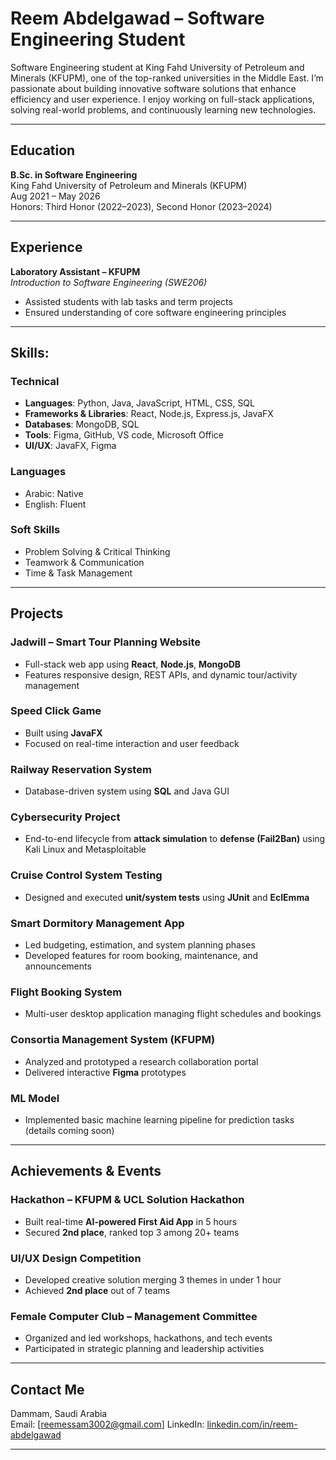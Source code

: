 #  Reem Abdelgawad – Software Engineering Student

Software Engineering student at King Fahd University of Petroleum and Minerals (KFUPM), one of the top-ranked universities in the Middle East. I’m passionate about building innovative software solutions that enhance efficiency and user experience. I enjoy working on full-stack applications, solving real-world problems, and continuously learning new technologies.

---

##  Education

**B.Sc. in Software Engineering**  
King Fahd University of Petroleum and Minerals (KFUPM)  
 Aug 2021 – May 2026  
 Honors: Third Honor (2022–2023), Second Honor (2023–2024)

---

##  Experience

**Laboratory Assistant – KFUPM**  
*Introduction to Software Engineering (SWE206)*  
- Assisted students with lab tasks and term projects  
- Ensured understanding of core software engineering principles  

---

##  Skills:

###  Technical
- **Languages**: Python, Java, JavaScript, HTML, CSS, SQL  
- **Frameworks & Libraries**: React, Node.js, Express.js, JavaFX  
- **Databases**: MongoDB, SQL  
- **Tools**: Figma, GitHub, VS code, Microsoft Office  
- **UI/UX**: JavaFX, Figma  

###  Languages
- Arabic: Native  
- English: Fluent  

###  Soft Skills
- Problem Solving & Critical Thinking  
- Teamwork & Communication  
- Time & Task Management  

---

##  Projects

###  Jadwill – Smart Tour Planning Website  
- Full-stack web app using **React**, **Node.js**, **MongoDB**  
- Features responsive design, REST APIs, and dynamic tour/activity management

###  Speed Click Game  
- Built using **JavaFX**  
- Focused on real-time interaction and user feedback

###  Railway Reservation System  
- Database-driven system using **SQL** and Java GUI

###  Cybersecurity Project  
- End-to-end lifecycle from **attack simulation** to **defense (Fail2Ban)** using Kali Linux and Metasploitable

###  Cruise Control System Testing  
- Designed and executed **unit/system tests** using **JUnit** and **EclEmma**

###  Smart Dormitory Management App  
- Led budgeting, estimation, and system planning phases  
- Developed features for room booking, maintenance, and announcements

###  Flight Booking System  
- Multi-user desktop application managing flight schedules and bookings

###  Consortia Management System (KFUPM)  
- Analyzed and prototyped a research collaboration portal  
- Delivered interactive **Figma** prototypes

###  ML Model  
- Implemented basic machine learning pipeline for prediction tasks (details coming soon)

---

##  Achievements & Events

###  Hackathon – KFUPM & UCL Solution Hackathon  
- Built real-time **AI-powered First Aid App** in 5 hours  
- Secured **2nd place**, ranked top 3 among 20+ teams

###  UI/UX Design Competition  
- Developed creative solution merging 3 themes in under 1 hour  
- Achieved **2nd place** out of 7 teams

###  Female Computer Club – Management Committee  
- Organized and led workshops, hackathons, and tech events  
- Participated in strategic planning and leadership activities

---

##  Contact Me

 Dammam, Saudi Arabia  
 Email: [reemessam3002@gmail.com]
 LinkedIn: [linkedin.com/in/reem-abdelgawad](https://www.linkedin.com/in/reem-abdelgawad)  

---
